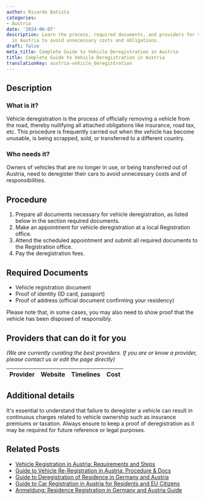 ```yaml
---
author: Ricardo Batista
categories:
- Austria
date: '2024-06-07'
description: Learn the process, required documents, and providers for vehicle deregistration
  in Austria to avoid unnecessary costs and obligations.
draft: false
meta_title: Complete Guide to Vehicle Deregistration in Austria
title: Complete Guide to Vehicle Deregistration in Austria
translationKey: austria-vehicle_deregistration
---
```


## Description
### What is it?
Vehicle deregistration is the process of officially removing a vehicle from the road, thereby nullifying all attached obligations like insurance, road tax, etc. This procedure is frequently carried out when the vehicle has become unusable, is being scrapped, sold, or transferred to a different country.

### Who needs it?
Owners of vehicles that are no longer in use, or being transferred out of Austria, need to deregister their cars to avoid unnecessary costs and of responsibilities.

## Procedure
1. Prepare all documents necessary for vehicle deregistration, as listed below in the section required documents.
2. Make an appointment for vehicle deregistration at a local Registration office.
3. Attend the scheduled appointment and submit all required documents to the Registration office.
4. Pay the deregistration fees.

## Required Documents
* Vehicle registration document
* Proof of identity (ID card, passport)
* Proof of address (official document confirming your residency)

Please note that, in some cases, you may also need to show proof that the vehicle has been disposed of responsibly.

## Providers that can do it for you

_(We are currently curating the best providers. If you are or know a provider, please contact us or edit the page directly)_

| Provider        |     Website     |     Timelines    |       Cost      |
| --------------- | --------------- |  :-------------: | :-------------: |

## Additional details
It's essential to understand that failure to deregister a vehicle can result in continuous charges related to vehicle ownership such as insurance premiums or taxation. Always ensure to keep a proof of deregistration as it may be required for future reference or legal purposes.


## Related Posts

- [Vehicle Registration in Austria: Requirements and Steps](https://tramitit.com/guides/austria/vehicle_registration/)
- [Guide to Vehicle Re-Registration in Austria: Procedure & Docs](https://tramitit.com/guides/austria/vehicle_re-registration/)
- [Guide to Deregistration of Residence in Germany and Austria](https://tramitit.com/guides/austria/deregistration_of_residence/)
- [Guide to Car Registration in Austria for Residents and EU Citizens](https://tramitit.com/guides/austria/car_registration_application/)
- [Anmeldung: Residence Registration in Germany and Austria Guide](https://tramitit.com/guides/austria/residence_registration/)